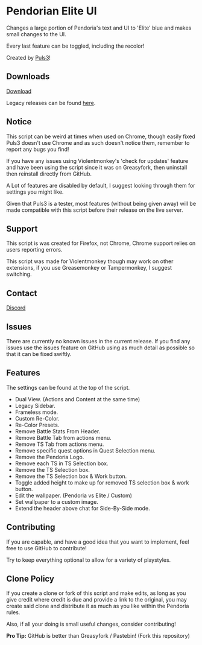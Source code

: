 # Pendorian Elite UI
Changes a large portion of Pendoria's text and UI to 'Elite' blue and makes small changes to the UI.

Every last feature can be toggled, including the recolor!

Created by [Puls3](https://github.com/Xer0-Puls3)!

## Downloads
[Download](https://github.com/Xer0-Puls3/Pendorian-Elite-UI/raw/master/script.user.js)

Legacy releases can be found [here](https://github.com/Xer0-Puls3/Pendorian-Elite-UI/releases).

## Notice
This script can be weird at times when used on Chrome, though easily fixed Puls3 doesn't use Chrome and as such doesn't notice them, remember to report any bugs you find!

If you have any issues using Violentmonkey's 'check for updates' feature and have been using the script since it was on Greasyfork, then uninstall then reinstall directly from GitHub.

A Lot of features are disabled by default, I suggest looking through them for settings you might like.

Given that Puls3 is a tester, most features (without being given away) will be made compatible with this script before their release on the live server.

## Support
This script is was created for Firefox, not Chrome, Chrome support relies on users reporting errors.

This script was made for Violentmonkey though may work on other extensions, if you use Greasemonkey or Tampermonkey, I suggest switching.

## Contact
[Discord](https://discord.gg/sX7nfjt)

## Issues
There are currently no known issues in the current release.
If you find any issues use the issues feature on GitHub using as much detail as possible so that it can be fixed swiftly.

## Features
The settings can be found at the top of the script.
* Dual View. (Actions and Content at the same time)
* Legacy Sidebar.
* Frameless mode.
* Custom Re-Color.
* Re-Color Presets.
* Remove Battle Stats From Header.
* Remove Battle Tab from actions menu.
* Remove TS Tab from actions menu.
* Remove specific quest options in Quest Selection menu.
* Remove the Pendoria Logo.
* Remove each TS in TS Selection box.
* Remove the TS Selection box.
* Remove the TS Selection box & Work button.
* Toggle added height to make up for removed TS selection box & work button.
* Edit the wallpaper. (Pendoria vs Elite / Custom)
* Set wallpaper to a custom image.
* Extend the header above chat for Side-By-Side mode.

## Contributing
If you are capable, and have a good idea that you want to implement, feel free to use GitHub to contribute!

Try to keep everything optional to allow for a variety of playstyles.

## Clone Policy
If you create a clone or fork of this script and make edits, as long as you give credit where credit is due and provide a link to the original, you may create said clone and distribute it as much as you like within the Pendoria rules.

Also, if all your doing is small useful changes, consider contributing!

**Pro Tip:** GitHub is better than Greasyfork / Pastebin! (Fork this repository)
